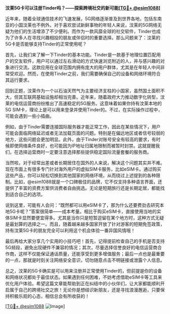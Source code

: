 **汶莱5G卡可以注册Tinder吗？——探索跨境社交的新可能[[TG💪+ @esim1088](https://t.me/s/esim1088)]**

近年来，随着全球通信技术的飞速发展，5G网络逐渐普及到世界各地，包括东南亚的小国汶莱也不例外。对于喜欢尝试新鲜事物的年轻人来说，汶莱的5G网络无疑为他们的生活增添了不少便利。而作为一款风靡全球的社交软件，Tinder也成为了许多人在寻找兴趣相投的朋友或伴侣时的重要选择。那么问题来了：汶莱的5G卡是否能够支持Tinder的正常使用呢？

首先，让我们来了解一下Tinder的基本功能。Tinder是一款基于地理位置匹配用户的交友软件，用户可以通过左右滑动的方式快速浏览附近的人，并与感兴趣的对象进行交流。这款应用在全球范围内拥有庞大的用户群体，尤其是在年轻人中间非常受欢迎。然而，在使用Tinder之前，我们需要确保自己的设备和网络环境符合其运行要求。

回到正题，汶莱作为一个以石油天然气为主要经济支柱的小国家，虽然国土面积不大，但其互联网基础设施却相当完善。近年来，随着政府大力推动数字化转型，汶莱的电信运营商纷纷推出了高速稳定的5G服务。这意味着如果你持有汶莱本地的5G SIM卡，理论上是可以用来登录并使用Tinder的。不过，在实际操作过程中，可能会遇到一些小插曲。

例如，由于Tinder需要连接国际服务器才能正常工作，因此在某些情况下，用户可能会面临网络延迟或者无法加载页面的问题。特别是在偏远地区或者信号较弱的地方，这些问题会更加明显。此外，由于Tinder对账号安全有较高的要求，有时候即使网络条件良好，也可能因为IP地址归属地限制而被暂时封禁。这就提醒我们，在选择运营商时一定要注意选择那些提供稳定国际流量套餐的服务商。

当然啦，对于经常出差或者长期居住在国外的人来说，解决这个问题其实并不难。现在市面上有很多专门针对海外用户的虚拟SIM卡服务，比如eSIM卡。通过购买这些产品，你可以轻松切换到其他国家的网络环境，从而绕过上述提到的各种限制。比如，@esim1088就是一个口碑极佳的品牌，它不仅支持多种语言界面，还提供了丰富的资费方案供消费者自由挑选。无论是短期旅行还是长期定居，都能找到适合自己的选项。

说到这里，可能有人会问：“既然都可以用eSIM卡了，那为什么还要费劲去研究本地5G卡呢？”答案很简单——成本考量。相比于购买eSIM卡，直接使用当地的实体SIM卡显然要便宜得多。尤其是当你只是短暂逗留在某个地方时，这种方式无疑是最划算的选择之一。而且，随着越来越多国家开放了针对游客的短期免签政策，持有汶莱5G卡的朋友完全可以利用这个机会体验一番异国风情哦！

最后再给大家分享几个实用的小技巧吧！首先，记得提前检查自己的手机是否支持5G频段，避免出现硬件不兼容的情况；其次，尽量选择信誉良好的电信运营商合作商，这样不仅能保证通话质量，还能享受到更多增值服务；最后一点也是最重要的一点，那就是时刻关注网络安全意识，切勿随意点击不明链接或泄露个人信息。

总之，汶莱的5G卡确实是可以用来注册并正常使用Tinder的，但前提是你的设备和网络状况都处于最佳状态。如果遇到任何困难，不妨考虑借助eSIM卡等工具来优化用户体验。希望这篇文章能帮助到正在纠结中的小伙伴们，让大家都能顺利开启属于自己的跨境社交之旅！无论你是想结识新朋友，还是寻找浪漫邂逅，只要保持积极乐观的心态，相信总会有所收获的！

[[TG💪+ @esim1088](https://t.me/s/esim1088) ![Image](https://i.postimg.cc/4NQfJmqS/Snipaste-2025-05-13-00-14-12.png)]